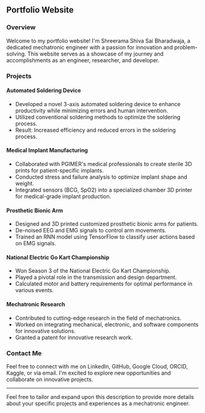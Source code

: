 ## Portfolio Website

### Overview

Welcome to my portfolio website! I'm Shreerama Shiva Sai Bharadwaja, a dedicated mechatronic engineer with a passion for innovation and problem-solving. This website serves as a showcase of my journey and accomplishments as an engineer, researcher, and developer.

### Projects

#### Automated Soldering Device
- Developed a novel 3-axis automated soldering device to enhance productivity while minimizing errors and human intervention.
- Utilized conventional soldering methods to optimize the soldering process.
- Result: Increased efficiency and reduced errors in the soldering process.

#### Medical Implant Manufacturing
- Collaborated with PGIMER's medical professionals to create sterile 3D prints for patient-specific implants.
- Conducted stress and failure analysis to optimize implant shape and weight.
- Integrated sensors (BCG, SpO2) into a specialized chamber 3D printer for medical-grade implant production.

#### Prosthetic Bionic Arm
- Designed and 3D printed customized prosthetic bionic arms for patients.
- De-noised EEG and EMG signals to control arm movements.
- Trained an RNN model using TensorFlow to classify user actions based on EMG signals.

#### National Electric Go Kart Championship
- Won Season 3 of the National Electric Go Kart Championship.
- Played a pivotal role in the transmission and design department.
- Calculated motor and battery requirements for optimal performance in various events.

#### Mechatronic Research
- Contributed to cutting-edge research in the field of mechatronics.
- Worked on integrating mechanical, electronic, and software components for innovative solutions.
- Granted a patent for innovative research work.

### Contact Me

Feel free to connect with me on LinkedIn, GitHub, Google Cloud, ORCID, Kaggle, or via email. I'm excited to explore new opportunities and collaborate on innovative projects.

---

Feel free to tailor and expand upon this description to provide more details about your specific projects and experiences as a mechatronic engineer.
